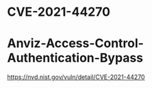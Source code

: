 # CVE-2021-44270
# Anviz-Access-Control-Authentication-Bypass
https://nvd.nist.gov/vuln/detail/CVE-2021-44270
